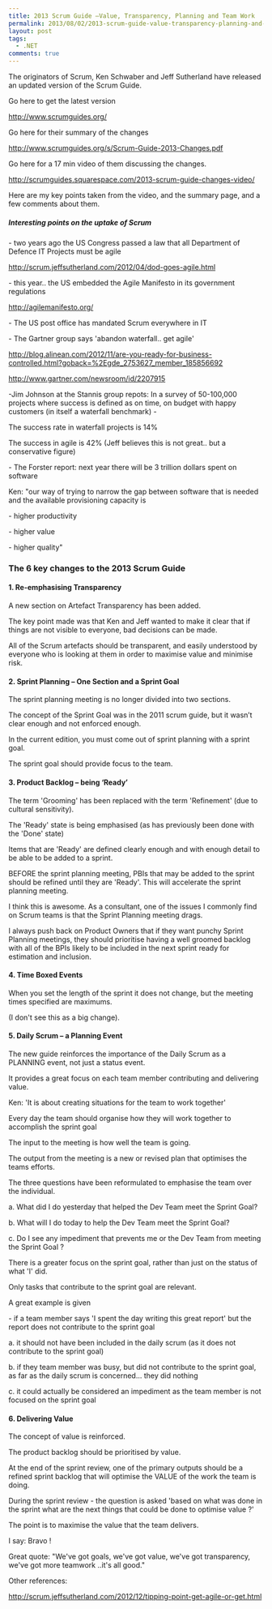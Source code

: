 ```yaml
---
title: 2013 Scrum Guide –Value, Transparency, Planning and Team Work
permalink: 2013/08/02/2013-scrum-guide-value-transparency-planning-and-team-work/
layout: post
tags:
  - .NET
comments: true
---
```


<p>The originators of Scrum, Ken Schwaber and Jeff Sutherland have released an updated version of the Scrum Guide. <p>Go here to get the latest version <p><a href="http://www.scrumguides.org/">http://www.scrumguides.org/</a> <p>Go here for their summary of the changes <p><a href="http://www.scrumguides.org/s/Scrum-Guide-2013-Changes.pdf">http://www.scrumguides.org/s/Scrum-Guide-2013-Changes.pdf</a> <p>Go here for a 17 min video of them discussing the changes. <p><a href="http://scrumguides.squarespace.com/2013-scrum-guide-changes-video/">http://scrumguides.squarespace.com/2013-scrum-guide-changes-video/</a> <p>Here are my key points taken from the video, and the summary page, and a few comments about them. <h5>Interesting points on the uptake of Scrum </h5> <p>- two years ago the US Congress passed a law that all Department of Defence IT Projects must be agile <p><a href="http://scrum.jeffsutherland.com/2012/04/dod-goes-agile.html">http://scrum.jeffsutherland.com/2012/04/dod-goes-agile.html</a> <p>- this year.. the US embedded the Agile Manifesto in its government regulations <p><a href="http://agilemanifesto.org/">http://agilemanifesto.org/</a> <p>- The US post office has mandated Scrum everywhere in IT <p>- The Gartner group says 'abandon waterfall.. get agile' <p><a href="http://blog.alinean.com/2012/11/are-you-ready-for-business-controlled.html?goback=%2Egde_2753627_member_185856692">http://blog.alinean.com/2012/11/are-you-ready-for-business-controlled.html?goback=%2Egde_2753627_member_185856692</a> <p><a href="http://www.gartner.com/newsroom/id/2207915">http://www.gartner.com/newsroom/id/2207915</a> <p>-Jim Johnson at the Stannis group repots: In a survey of 50-100,000 projects where success is defined as on time, on budget with happy customers (in itself a waterfall benchmark) -  <p>The success rate in waterfall projects is 14% <p>The success in agile is 42% (Jeff believes this is not great.. but a conservative figure) <p>- The Forster report: next year there will be 3 trillion dollars spent on software <p>Ken: "our way of trying to narrow the gap between software that is needed and the available provisioning capacity is  <p>- higher productivity <p>- higher value <p>- higher quality" <h3>The 6 key changes to the 2013 Scrum Guide</h3> <h4>1. Re-emphasising Transparency </h4> <p>A new section on Artefact Transparency has been added. <p>The key point made was that Ken and Jeff wanted to make it clear that if things are not visible to everyone, bad decisions can be made.  <p>All of the Scrum artefacts should be transparent, and easily understood by everyone who is looking at them in order to maximise value and minimise risk. <h4>2. Sprint Planning – One Section and a Sprint Goal</h4> <p>The sprint planning meeting is no longer divided into two sections. <p>The concept of the Sprint Goal was in the 2011 scrum guide, but it wasn’t clear enough and not enforced enough. <p>In the current edition, you must come out of sprint planning with a sprint goal.  <p>The sprint goal should provide focus to the team. <h4>3. Product Backlog – being ‘Ready’</h4> <p>The term 'Grooming' has been replaced with the term 'Refinement' (due to cultural sensitivity). <p>The 'Ready' state is being emphasised (as has previously been done with the 'Done' state) <p>Items that are 'Ready' are defined clearly enough and with enough detail to be able to be added to a sprint. <p>BEFORE the sprint planning meeting, PBIs that may be added to the sprint should be refined until they are 'Ready'. This will accelerate the sprint planning meeting. <p>I think this is awesome. As a consultant, one of the issues I commonly find on Scrum teams is that the Sprint Planning meeting drags.  <p>I always push back on Product Owners that if they want punchy Sprint Planning meetings, they should prioritise having a well groomed backlog with all of the BPIs likely to be included in the next sprint ready for estimation and inclusion. <h4>4. Time Boxed Events</h4> <p>When you set the length of the sprint it does not change, but the meeting times specified are maximums. <p>(I don't see this as a big change). <h4>5. Daily Scrum – a Planning Event</h4> <p>The new guide reinforces the importance of the Daily Scrum as a PLANNING event, not just a status event. <p>It provides a great focus on each team member contributing and delivering value. <p>Ken: 'It is about creating situations for the team to work together' <p>Every day the team should organise how they will work together to accomplish the sprint goal <p>The input to the meeting is how well the team is going. <p>The output from the meeting is a new or revised plan that optimises the teams efforts. <p>The three questions have been reformulated to emphasise the team over the individual. <p>a. What did I do yesterday that helped the Dev Team meet the Sprint Goal? <p>b. What will I do today to help the Dev Team meet the Sprint Goal? <p>c. Do I see any impediment that prevents me or the Dev Team from meeting the Sprint Goal ? <p>There is a greater focus on the sprint goal, rather than just on the status of what 'I' did. <p>Only tasks that contribute to the sprint goal are relevant. <p>A great example is given  <p>- if a team member says 'I spent the day writing this great report' but the report does not contribute to the sprint goal  <p>a. it should not have been included in the daily scrum (as it does not contribute to the sprint goal) <p>b. if they team member was busy, but did not contribute to the sprint goal, as far as the daily scrum is concerned... they did nothing <p>c. it could actually be considered an impediment as the team member is not focused on the sprint goal <h4>6. Delivering Value</h4> <p>The concept of value is reinforced. <p>The product backlog should be prioritised by value. <p>At the end of the sprint review, one of the primary outputs should be a refined sprint backlog that will optimise the VALUE of the work the team is doing. <p>During the sprint review - the question is asked 'based on what was done in the sprint what are the next things that could be done to optimise value ?' <p>The point is to maximise the value that the team delivers. <p>I say: Bravo ! <p>Great quote: "We've got goals, we've got value, we've got transparency, we've got more teamwork ..it's all good." <p>Other references: <p><a href="http://scrum.jeffsutherland.com/2012/12/tipping-point-get-agile-or-get.html">http://scrum.jeffsutherland.com/2012/12/tipping-point-get-agile-or-get.html</a></p>
